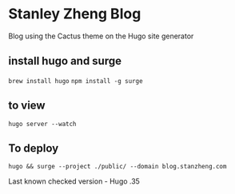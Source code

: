 Stanley Zheng Blog
====
Blog using the Cactus theme on the Hugo site generator

## install hugo and surge

`brew install hugo`
`npm install -g surge`


## to view 

`hugo server --watch`

## To deploy
```
hugo && surge --project ./public/ --domain blog.stanzheng.com
```


Last known checked version - Hugo .35